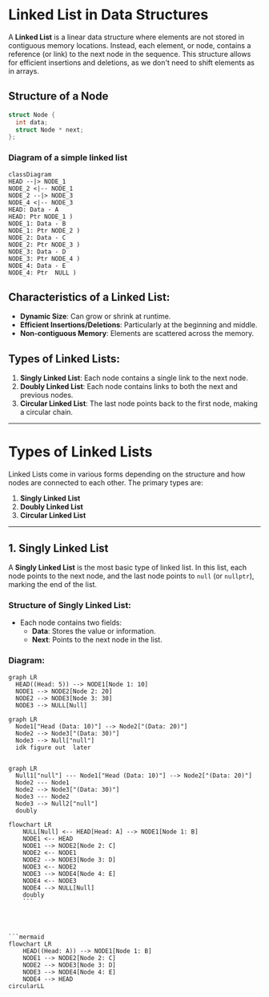 # Linked List in Data Structures

A **Linked List** is a linear data structure where elements are not stored in contiguous memory locations. Instead, each element, or node, contains a reference (or link) to the next node in the sequence. This structure allows for efficient insertions and deletions, as we don't need to shift elements as in arrays.

## Structure of a Node

```c
struct Node {
  int data;
  struct Node * next;
};
```
### Diagram of a simple linked list
```mermaid
classDiagram
HEAD --|> NODE_1
NODE_2 <|-- NODE_1
NODE_2 --|> NODE_3
NODE_4 <|-- NODE_3
HEAD: Data - A
HEAD: Ptr NODE_1 )
NODE_1: Data - B
NODE_1: Ptr NODE_2 )
NODE_2: Data - C
NODE_2: Ptr NODE_3 )
NODE_3: Data - D
NODE_3: Ptr NODE_4 )
NODE_4: Data - E
NODE_4: Ptr  NULL )
```
## Characteristics of a Linked List:
- **Dynamic Size**: Can grow or shrink at runtime.
- **Efficient Insertions/Deletions**: Particularly at the beginning and middle.
- **Non-contiguous Memory**: Elements are scattered across the memory.

## Types of Linked Lists:
1. **Singly Linked List**: Each node contains a single link to the next node.
2. **Doubly Linked List**: Each node contains links to both the next and previous nodes.
3. **Circular Linked List**: The last node points back to the first node, making a circular chain.

---

# Types of Linked Lists

Linked Lists come in various forms depending on the structure and how nodes are connected to each other. The primary types are:

1. **Singly Linked List**
2. **Doubly Linked List**
3. **Circular Linked List**

---

## 1. Singly Linked List

A **Singly Linked List** is the most basic type of linked list. In this list, each node points to the next node, and the last node points to `null` (or `nullptr`), marking the end of the list.

### Structure of Singly Linked List:
- Each node contains two fields:
  - **Data**: Stores the value or information.
  - **Next**: Points to the next node in the list.

### Diagram:
```mermaid
graph LR
  HEAD((Head: 5)) --> NODE1[Node 1: 10]
  NODE1 --> NODE2[Node 2: 20]
  NODE2 --> NODE3[Node 3: 30]
  NODE3 --> NULL[Null]
```


```mermaid
graph LR
  Node1["Head (Data: 10)"] --> Node2["(Data: 20)"]
  Node2 --> Node3["(Data: 30)"]
  Node3 --> Null["null"]
  idk figure out  later
  
```
```mermaid
graph LR
  Null1["null"] --- Node1["Head (Data: 10)"] --> Node2["(Data: 20)"]
  Node2 --- Node1
  Node2 --> Node3["(Data: 30)"]
  Node3 --- Node2
  Node3 --> Null2["null"]
  doubly
```

```mermaid
flowchart LR
    NULL[Null] <-- HEAD[Head: A] --> NODE1[Node 1: B]
    NODE1 <-- HEAD
    NODE1 --> NODE2[Node 2: C]
    NODE2 <-- NODE1
    NODE2 --> NODE3[Node 3: D]
    NODE3 <-- NODE2
    NODE3 --> NODE4[Node 4: E]
    NODE4 <-- NODE3
    NODE4 --> NULL[Null]
    doubly
    ```




```mermaid
flowchart LR
    HEAD((Head: A)) --> NODE1[Node 1: B]
    NODE1 --> NODE2[Node 2: C]
    NODE2 --> NODE3[Node 3: D]
    NODE3 --> NODE4[Node 4: E]
    NODE4 --> HEAD
circularLL

```
